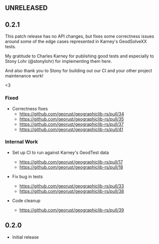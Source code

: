 ## UNRELEASED

## 0.2.1

This patch release has no API changes, but fixes some correctness issues around
some of the edge cases represented in Karney's GeodSolveXX tests.

My gratitude to Charles Karney for publishing good tests and especially to
Stony Lohr (@stonylohr) for implementing them here.

And also thank you to Stony for building out our CI and your other project
maintenance work!

<3

### Fixed

* Correctness fixes
  - <https://github.com/georust/geographiclib-rs/pull/34>
  - <https://github.com/georust/geographiclib-rs/pull/35>
  - <https://github.com/georust/geographiclib-rs/pull/37>
  - <https://github.com/georust/geographiclib-rs/pull/41>

### Internal Work

* Set up CI to run against Karney's GeodTest data
  - <https://github.com/georust/geographiclib-rs/pull/17>
  - <https://github.com/georust/geographiclib-rs/pull/18>

* Fix bug in tests
  - <https://github.com/georust/geographiclib-rs/pull/33>
  - <https://github.com/georust/geographiclib-rs/pull/38>

* Code cleanup
  - <https://github.com/georust/geographiclib-rs/pull/39>

## 0.2.0

* Initial release

